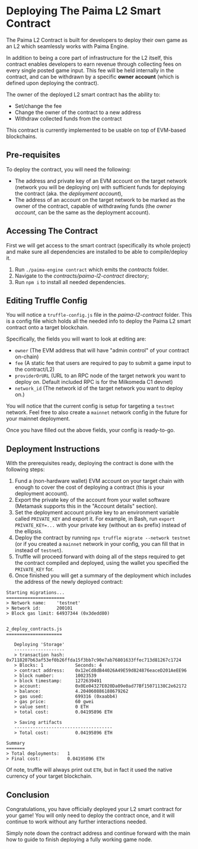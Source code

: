 # Deploying The Paima L2 Smart Contract

The Paima L2 Contract is built for developers to deploy their own game as an L2 which seamlessly works with Paima Engine.

In addition to being a core part of infrastructure for the L2 itself, this contract enables developers to earn revenue through collecting fees on every single posted game input. This fee will be held internally in the contract, and can be withdrawn by a specific **owner account** (which is defined upon deploying the contract).

The owner of the deployed L2 smart contract has the ability to:

- Set/change the fee
- Change the owner of the contract to a new address
- Withdraw collected funds from the contract

This contract is currently implemented to be usable on top of EVM-based blockchains.

## Pre-requisites

To deploy the contract, you will need the following:

- The address and private key of an EVM account on the target network (network you will be deploying on) with sufficient funds for deploying the contract (aka. the _deployment account_),
- The address of an account on the target network to be marked as the owner of the contract, capable of withdrawing funds (the _owner account_, can be the same as the deployment account).

## Accessing The Contract

First we will get access to the smart contract (specifically its whole project) and make sure all dependencies are installed to be able to compile/deploy it.

1. Run `./paima-engine contract` which emits the _contracts_ folder.
2. Navigate to the _contracts/paima-l2-contract_ directory;
3. Run `npm i` to install all needed dependencies.

## Editing Truffle Config

You will notice a `truffle-config.js` file in the _paima-l2-contract_ folder. This is a config file which holds all the needed info to deploy the Paima L2 smart contract onto a target blockchain.

Specifically, the fields you will want to look at editing are:

- `owner` (The EVM address that will have "admin control" of your contract on-chain)
- `fee` (A static fee that users are required to pay to submit a game input to the contract/L2)
- `providerOrURL` (URL to an RPC node of the target network you want to deploy on. Default included RPC is for the Milkomeda C1 devnet)
- `network_id` (The network id of the target network you want to deploy on.)

You will notice that the current config is setup for targeting a `testnet` network. Feel free to also create a `mainnet` network config in the future for your mainnet deployment.

Once you have filled out the above fields, your config is ready-to-go.

## Deployment Instructions

With the prerequisites ready, deploying the contract is done with the following steps:

1. Fund a (non-hardware wallet) EVM account on your target chain with enough to cover the cost of deploying a contract (this is your deployment account).
2. Export the private key of the account from your wallet software (Metamask supports this in the "Account details" section).
3. Set the deployment account private key to an environment variable called `PRIVATE_KEY` and export it. For example, in Bash, run `export PRIVATE_KEY=...` with your private key (without an `0x` prefix) instead of the ellipsis.
4. Deploy the contract by running `npx truffle migrate --network testnet` (or if you created a `mainnet` network in your config, you can fill that in instead of `testnet`).
5. Truffle will proceed forward with doing all of the steps required to get the contract compiled and deployed, using the wallet you specified the `PRIVATE_KEY` for.
6. Once finished you will get a summary of the deployment which includes the address of the newly deployed contract:

```
Starting migrations...
======================
> Network name:    'testnet'
> Network id:      200101
> Block gas limit: 64937344 (0x3dedd80)


2_deploy_contracts.js
=====================

   Deploying 'Storage'
   -------------------
   > transaction hash:    0x7118207b63af53ef0b26ffda15f3bb7c90e7ab76801633ffec713d81267c1724
   > Blocks: 1            Seconds: 4
   > contract address:    0x12eCd8dB44026A49E59d824876eaceD201AeEE96
   > block number:        10023539
   > block timestamp:     1272639491
   > account:             0x0Ee04327E020Da09e0ad77Bf15071138C2e62172
   > balance:             4.204060886188679262
   > gas used:            699316 (0xaabb4)
   > gas price:           60 gwei
   > value sent:          0 ETH
   > total cost:          0.04195896 ETH

   > Saving artifacts
   -------------------------------------
   > Total cost:          0.04195896 ETH

Summary
=======
> Total deployments:   1
> Final cost:          0.04195896 ETH

```

Of note, truffle will always print out `ETH`, but in fact it used the native currency of your target blockchain.

## Conclusion

Congratulations, you have officially deployed your L2 smart contract for your game! You will only need to deploy the contract once, and it will continue to work without any further interactions needed.

Simply note down the contract address and continue forward with the main how to guide to finish deploying a fully working game node.
